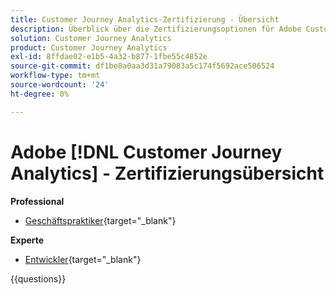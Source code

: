 ```yaml
---
title: Customer Journey Analytics-Zertifizierung - Übersicht
description: Überblick über die Zertifizierungsoptionen für Adobe Customer Journey Analytics
solution: Customer Journey Analytics
product: Customer Journey Analytics
exl-id: 8ffdae02-e1b5-4a32-b877-1fbe55c4852e
source-git-commit: df1be8a0aa3d31a79083a5c174f5692ace506524
workflow-type: tm+mt
source-wordcount: '24'
ht-degree: 0%

---
```


# Adobe [!DNL Customer Journey Analytics] - Zertifizierungsübersicht

**Professional**

* [Geschäftspraktiker](https://certification.adobe.com/certification/customer-journey-analytics-business-practitioner-professional){target="_blank"} <!--AD0-E608-->

**Experte**

* [Entwickler](https://certification.adobe.com/certification/customer-journey-analytics-developer-expert){target="_blank"} <!--AD0-E604-->

{{questions}}

